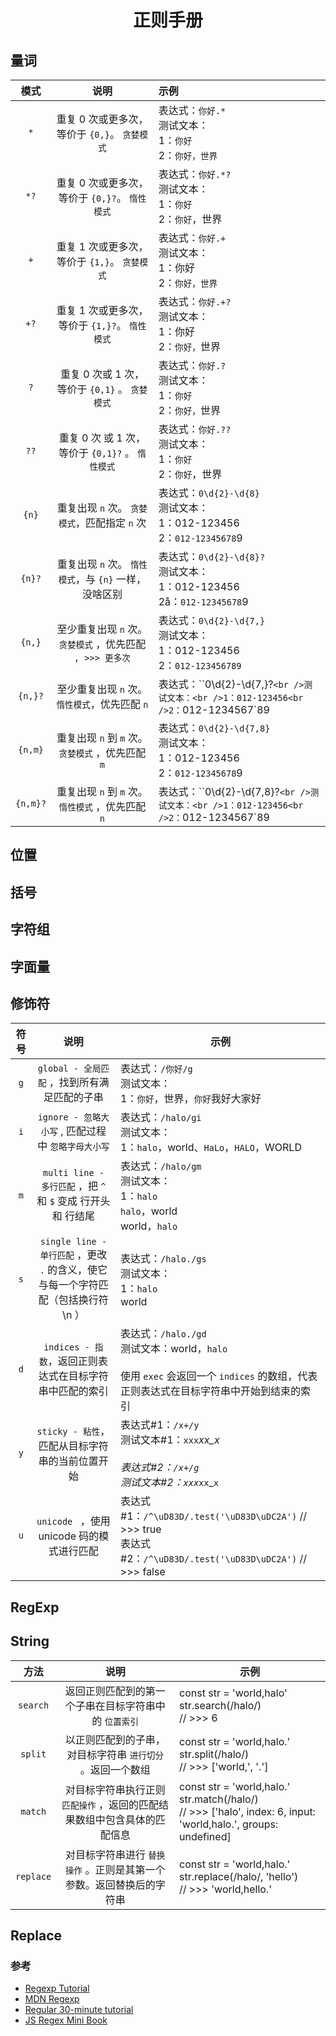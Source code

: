 <h1 align="center">
  <samp>正则手册</samp>
</h1>

## 量词
|   模式   |                 说明                 |                 示例                 |
| :------: | :----------------------------------: | :----------------------------------- |
|   `*`    |      重复 0 次或更多次，等价于 `{0,}`。 `贪婪模式`      |      表达式：`你好.*`<br />测试文本：<br />1：`你好`<br />2：`你好，世界`      |
|   `*?`    |      重复 0 次或更多次，等价于 `{0,}?`。 `惰性模式`      |      表达式：`你好.*?`<br />测试文本：<br />1：`你好`<br />2：`你好`，世界      |
|   `+`    |      重复 1 次或更多次，等价于 `{1,}`。 `贪婪模式`      |      表达式：`你好.+`<br />测试文本：<br />1：你好<br />2：`你好，世界`      |
|   `+?`    |      重复 1 次或更多次，等价于 `{1,}?`。 `惰性模式`      | 表达式：`你好.+?`<br />测试文本：<br />1：你好<br />2：`你好，`世界 |
|   `?`    |     重复 0 次或 1 次，等价于 `{0,1}` 。 `贪婪模式`     |     表达式：`你好.?`<br />测试文本：<br />1：`你好`<br />2：`你好，`世界     |
|   `??`    |     重复 0 次 或 1 次，等价于 `{0,1}?` 。 `惰性模式`     | 表达式：`你好.??`<br />测试文本：<br />1：`你好`<br />2：`你好`，世界 |
|  `{n}`   |     重复出现 `n` 次。 `贪婪模式`，匹配指定 `n` 次     | 表达式：`0\d{2}-\d{8}`<br />测试文本：<br />1：012-123456<br />2：`012-12345678`9 |
|  `{n}?`   |     重复出现 `n` 次。 `惰性模式`，与 `{n}` 一样，没啥区别     | 表达式：`0\d{2}-\d{8}?`<br />测试文本：<br />1：012-123456<br />2å：`012-12345678`9 |
|  `{n,}`  |  至少重复出现 `n` 次。 `贪婪模式` ，优先匹配 `, >>> 更多次`  | 表达式：`0\d{2}-\d{7,}`<br />测试文本：<br />1：012-123456<br />2：`012-123456789` |
|  `{n,}?`  |   至少重复出现 `n` 次。 `惰性模式`，优先匹配 `n`   | 表达式：``0\d{2}-\d{7,}?`<br />测试文本：<br />1：012-123456<br />2：`012-1234567`89 |
| `{n,m}`  | 重复出现 `n` 到 `m`  次。 `贪婪模式` ，优先匹配 `m` | 表达式：`0\d{2}-\d{7,8}`<br />测试文本：<br />1：012-123456<br />2：`012-12345678`9 |
| `{n,m}?`  | 重复出现 `n` 到 `m`  次。 `惰性模式` ，优先匹配 `n`  | 表达式：``0\d{2}-\d{7,8}?`<br />测试文本：<br />1：012-123456<br />2：`012-1234567`89 |



## 位置


## 括号


## 字符组


## 字面量


## 修饰符
| 符号 |                             说明                             | 示例                                                         |
| :--: | :----------------------------------------------------------: | ------------------------------------------------------------ |
| `g`  |         `global - 全局匹配` ，找到所有满足匹配的子串         | 表达式：`/你好/g`<br />测试文本：<br />1：`你好`，世界，`你好`我好大家好 |
| `i`  |     `ignore - 忽略大小写` , 匹配过程中 `忽略字母大小写`      | 表达式：`/halo/gi`<br />测试文本：<br />1：`halo`，world、`HaLo`，`HALO`，WORLD |
| `m`  | `multi line - 多行匹配` ，把 `^` 和 `$` 变成  行开头  和  行结尾 | 表达式：`/halo/gm`<br />测试文本：<br />1：`halo`<br/>`halo`，world<br/>world，`halo` |
| `s`  | `single line - 单行匹配` ，更改 `.` 的含义，使它与每一个字符匹配（包括换行符 \n ） | 表达式：`/halo./gs`<br />测试文本：<br />1：`halo`<br/>world |
| `d`  |   `indices - 指数`，返回正则表达式在目标字符串中匹配的索引   | 表达式：`/halo./gd`<br />测试文本：world，`halo`<br/><br />使用 `exec` 会返回一个 `indices` 的数组，代表正则表达式在目标字符串中开始到结束的索引 |
| `y`  |       `sticky - 粘性`，匹配从目标字符串的当前位置开始        | 表达式#1：`/x+/y`<br />测试文本#1：`xxx`_xx_x<br /><br />表达式#2：`/x+/g`<br />测试文本#2：`xxx`_`xx`_`x` |
| `u`  |          `unicode ` ，使用 unicode 码的模式进行匹配          | 表达式#1：`/^\uD83D/.test('\uD83D\uDC2A')` // >>> true <br />表达式#2：`/^\uD83D/.test('\uD83D\uDC2A')` // >>> false |


## RegExp


## String
|   方法    |                             说明                             | 示例                                                         |
| :-------: | :----------------------------------------------------------: | ------------------------------------------------------------ |
| `search`  |    返回正则匹配到的第一个子串在目标字符串中的 `位置索引`     | const str = 'world,halo'<br/>str.search(/halo/)<br />// >>> 6 |
|  `split`  |  以正则匹配到的子串，对目标字符串 `进行切分` 。返回一个数组  | const str = 'world,halo.'<br/>str.split(/halo/)<br />// >>> ['world,', '.'] |
|  `match`  | 对目标字符串执行正则 `匹配操作` ，返回的匹配结果数组中包含具体的匹配信息 | const str = 'world,halo.'<br/>str.match(/halo/)<br />// >>> ['halo', index: 6, input: 'world,halo.', groups: undefined] |
| `replace` | 对目标字符串进行 `替换操作` 。正则是其第一个参数。返回替换后的字符串 | const str = 'world,halo.'<br/>str.replace(/halo/, 'hello')<br />// >>> 'world,hello.' |


## Replace



### 参考
- [Regexp Tutorial](https://www.runoob.com/regexp/regexp-tutorial.html)
- [MDN Regexp](https://developer.mozilla.org/zh-CN/docs/Web/JavaScript/Reference/Global_Objects/RegExp)
- [Regular 30-minute tutorial](https://deerchao.cn/tutorials/regex/regex.htm#howtouse)
- [JS Regex Mini Book](https://github.com/qdlaoyao/js-regex-mini-book)